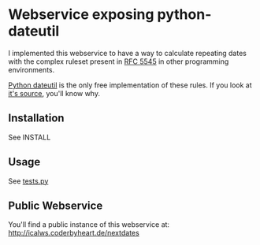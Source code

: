 # Webservice exposing python-dateutil

I implemented this webservice to have a way to calculate repeating dates with the complex 
ruleset present in [RFC 5545](https://tools.ietf.org/html/rfc5545) in other programming 
environments.

[Python dateutil](http://labix.org/python-dateutil) is the only free implementation of 
these rules. If you look at [it's source](https://github.com/paxan/python-dateutil/blob/patches-for-1.5/dateutil/rrule.py#L229), 
you'll know why.

## Installation

See INSTALL

## Usage

See [tests.py](tests.py)

## Public Webservice

You'll find a public instance of this webservice at: http://icalws.coderbyheart.de/nextdates
